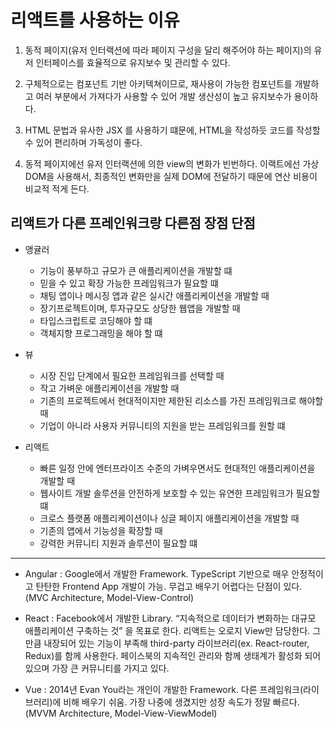 # 리액트를 사용하는 이유

1. 동적 페이지(유저 인터랙션에 따라 페이지 구성을 달리 해주어야 하는 페이지)의 유저 인터페이스를 효율적으로 유지보수 및 관리할 수 있다.

2. 구체적으로는 컴포넌트 기반 아키텍쳐이므로, 재사용이 가능한 컴포넌트를 개발하고 여러 부분에서 가져다가 사용할 수 있어 개발 생산성이 높고 유지보수가 용이하다.

3. HTML 문법과 유사한 JSX 를 사용하기 떄문에, HTML을 작성하듯 코드를 작성할 수 있어 편리하며 가독성이 좋다.

4. 동적 페이지에선 유저 인터랙션에 의한 view의 변화가 빈번하다. 이랙트에선 가상 DOM을 사용해서, 최종적인 변화만을 실제 DOM에 전달하기 때문에 연산 비용이 비교적 적게 든다.

## 리액트가 다른 프레인워크랑 다른점 장점 단점

- 앵귤러

  - 기능이 풍부하고 규모가 큰 애플리케이션을 개발할 떄
  - 믿을 수 있고 확장 가능한 프레임워크가 필요할 떄
  - 채팅 앱이나 메시징 앱과 같은 실시간 애플리케이션을 개발할 때
  - 장기프로젝트이며, 투자규모도 상당한 웹앱을 개발할 때
  - 타입스크립트로 코딩해야 할 떄
  - 객체지향 프로그래밍을 해야 할 떄

- 뷰

  - 시장 진입 단계에서 필요한 프레임워크를 선택할 때
  - 작고 가벼운 애플리케이션을 개발할 때
  - 기존의 프로젝트에서 현대적이지만 제한된 리소스를 가진 프레임워크로 해야할 때
  - 기업이 아니라 사용자 커뮤니티의 지원을 받는 프레임워크를 원할 떄

- 리액트

  - 빠른 일정 안에 엔터프라이즈 수준의 가벼우면서도 현대적인 애플리케이션을 개발할 때
  - 웹사이트 개발 솔루션을 안전하게 보호할 수 있는 유연한 프레임워크가 필요할 떄
  - 크로스 플랫폼 애플리케이션이나 싱글 페이지 애플리케이션을 개발할 때
  - 기존의 앱에서 기능성을 확장할 때
  - 강력한 커뮤니티 지원과 솔루션이 필요할 떄

---

- Angular : Google에서 개발한 Framework. TypeScript 기반으로 매우 안정적이고 탄탄한 Frontend App 개발이 가능. 무겁고 배우기 어렵다는 단점이 있다. (MVC Architecture, Model-View-Control)

- React : Facebook에서 개발한 Library. “지속적으로 데이터가 변화하는 대규모 애플리케이션 구축하는 것” 을 목표로 한다.
  리액트는 오로지 View만 담당한다. 그만큼 내장되어 있는 기능이 부족해 third-party 라이브러리(ex. React-router, Redux)를 함께 사용한다.
  페이스북의 지속적인 관리와 함께 생태계가 활성화 되어 있으며 가장 큰 커뮤니티를 가지고 있다.

- Vue : 2014년 Evan You라는 개인이 개발한 Framework. 다른 프레임워크(라이브러리)에 비해 배우기 쉬움. 가장 나중에 생겼지만 성장 속도가 정말 빠르다. (MVVM Architecture, Model-View-ViewModel)
